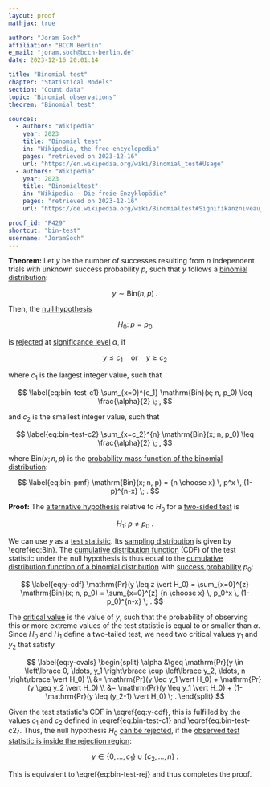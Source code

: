 ```yaml
---
layout: proof
mathjax: true

author: "Joram Soch"
affiliation: "BCCN Berlin"
e_mail: "joram.soch@bccn-berlin.de"
date: 2023-12-16 20:01:14

title: "Binomial test"
chapter: "Statistical Models"
section: "Count data"
topic: "Binomial observations"
theorem: "Binomial test"

sources:
  - authors: "Wikipedia"
    year: 2023
    title: "Binomial test"
    in: "Wikipedia, the free encyclopedia"
    pages: "retrieved on 2023-12-16"
    url: "https://en.wikipedia.org/wiki/Binomial_test#Usage"
  - authors: "Wikipedia"
    year: 2023
    title: "Binomialtest"
    in: "Wikipedia – Die freie Enzyklopädie"
    pages: "retrieved on 2023-12-16"
    url: "https://de.wikipedia.org/wiki/Binomialtest#Signifikanzniveau_und_kritische_Werte"

proof_id: "P429"
shortcut: "bin-test"
username: "JoramSoch"
---
```



**Theorem:** Let $y$ be the number of successes resulting from $n$ independent trials with unknown success probability $p$, such that $y$ follows a [binomial distribution](/D/bin):

$$ \label{eq:Bin}
y \sim \mathrm{Bin}(n,p) \; .
$$

Then, the [null hypothesis](/D/h0)

$$ \label{eq:bin-test-h0}
H_0: \; p = p_0
$$

is [rejected](/D/test) at [significance level](/D/alpha) $\alpha$, if

$$ \label{eq:bin-test-rej}
y \leq c_1 \quad \text{or} \quad y \geq c_2
$$

where $c_1$ is the largest integer value, such that

$$ \label{eq:bin-test-c1}
\sum_{x=0}^{c_1} \mathrm{Bin}(x; n, p_0) \leq \frac{\alpha}{2} \; ,
$$

and $c_2$ is the smallest integer value, such that

$$ \label{eq:bin-test-c2}
\sum_{x=c_2}^{n} \mathrm{Bin}(x; n, p_0) \leq \frac{\alpha}{2} \; ,
$$

where $\mathrm{Bin}(x; n, p)$ is the [probability mass function of the binomial distribution](/P/bin-pmf):

$$ \label{eq:bin-pmf}
\mathrm{Bin}(x; n, p) = {n \choose x} \, p^x \, (1-p)^{n-x} \; .
$$


**Proof:** The [alternative hypothesis](/D/h1) relative to $H_0$ for a [two-sided test](/D/test-tail) is

$$ \label{eq:bin-test-h1}
H_1: \; p \neq p_0 \; .
$$

We can use $y$ as a [test statistic](/D/tstat). Its [sampling distribution](/D/dist-samp) is given by \eqref{eq:Bin}. The [cumulative distribution function](/D/cdf) (CDF) of the test statistic under the null hypothesis is thus equal to the [cumulative distribution function of a binomial distribution](/P/bin-cdf) with [success probability](/D/bin) $p_0$:

$$ \label{eq:y-cdf}
\mathrm{Pr}(y \leq z \vert H_0) = \sum_{x=0}^{z} \mathrm{Bin}(x; n, p_0) = \sum_{x=0}^{z} {n \choose x} \, p_0^x \, (1-p_0)^{n-x} \; .
$$

The [critical value](/D/cval) is the value of $y$, such that the probability of observing this or more extreme values of the test statistic is equal to or smaller than $\alpha$. Since $H_0$ and $H_1$ define a two-tailed test, we need two critical values $y_1$ and $y_2$ that satisfy

$$ \label{eq:y-cvals}
\begin{split}
\alpha &\geq \mathrm{Pr}(y \in \left\lbrace 0, \ldots, y_1 \right\rbrace \cup \left\lbrace y_2, \ldots, n \right\rbrace \vert H_0) \\
&= \mathrm{Pr}(y \leq y_1 \vert H_0) + \mathrm{Pr}(y \geq y_2 \vert H_0) \\
&= \mathrm{Pr}(y \leq y_1 \vert H_0) + (1-\mathrm{Pr}(y \leq (y_2-1) \vert H_0) \; .
\end{split}
$$

Given the test statistic's CDF in \eqref{eq:y-cdf}, this is fulfilled by the values $c_1$ and $c_2$ defined in \eqref{eq:bin-test-c1} and \eqref{eq:bin-test-c2}. Thus, the null hypothesis $H_0$ [can be rejected](/D/cval), if the [observed test statistic is inside the rejection region](/D/test):

$$ \label{eq:bin-test-rej-qed}
y \in \left\lbrace 0, \ldots, c_1 \right\rbrace \cup \left\lbrace c_2, \ldots, n \right\rbrace \; .
$$

This is equivalent to \eqref{eq:bin-test-rej} and thus completes the proof.